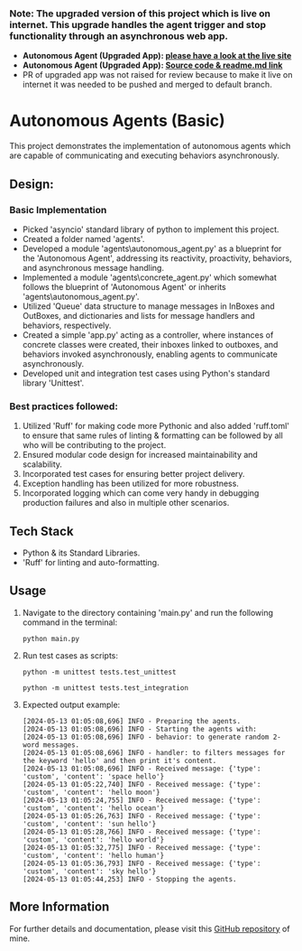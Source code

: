 ### Note: The upgraded version of this project which is live on internet. This upgrade handles the agent trigger and stop functionality through an asynchronous web app.
- **Autonomous Agent (Upgraded App): [please have a look at the live site](https://autonomous-agents.onrender.com/)**
- **Autonomous Agent (Upgraded App): [Source code & readme.md link](https://github.com/garvneo/autonomous-agents)**
- PR of upgraded app was not raised for review because to make it live on internet it was needed to be pushed and merged to default branch.
  
# Autonomous Agents (Basic)

This project demonstrates the implementation of autonomous agents which are capable of 
communicating and executing behaviors asynchronously.

## Design:

### Basic Implementation
- Picked 'asyncio' standard library of python to implement this project. 
- Created a folder named 'agents'.
- Developed a module 'agents\autonomous_agent.py' as a blueprint for the 'Autonomous Agent', addressing its reactivity, proactivity, behaviors, and asynchronous message handling.
- Implemented a module 'agents\concrete_agent.py' which somewhat follows the blueprint of 'Autonomous Agent' or inherits 'agents\autonomous_agent.py'.
- Utilized 'Queue' data structure to manage messages in InBoxes and OutBoxes, and dictionaries and lists for message handlers and behaviors, respectively.
- Created a simple 'app.py' acting as a controller, where instances of concrete classes were created, their inboxes linked to outboxes, and behaviors invoked asynchronously, enabling agents to communicate asynchronously.
- Developed unit and integration test cases using Python's standard library 'Unittest'.


### Best practices followed:
1. Utilized 'Ruff' for making code more Pythonic and also added 'ruff.toml' to ensure that same rules of linting & formatting can be followed by all who will be contributing to the project.
2. Ensured modular code design for increased maintainability and scalability.
3. Incorporated test cases for ensuring better project delivery.
4. Exception handling has been utilized for more robustness.
5. Incorporated logging which can come very handy in debugging production failures and also in multiple other scenarios.

## Tech Stack
- Python & its Standard Libraries.
- 'Ruff' for linting and auto-formatting.

## Usage
1. Navigate to the directory containing 'main.py' and run the following command in the terminal:
    ```
    python main.py
    ```
2. Run test cases as scripts:
    ```
    python -m unittest tests.test_unittest
    ```
    ```
    python -m unittest tests.test_integration
    ```
3. Expected output example:
    ```
    [2024-05-13 01:05:08,696] INFO - Preparing the agents.
    [2024-05-13 01:05:08,696] INFO - Starting the agents with:
    [2024-05-13 01:05:08,696] INFO - behavior: to generate random 2-word messages.
    [2024-05-13 01:05:08,696] INFO - handler: to filters messages for the keyword 'hello' and then print it's content.
    [2024-05-13 01:05:08,696] INFO - Received message: {'type': 'custom', 'content': 'space hello'}
    [2024-05-13 01:05:22,740] INFO - Received message: {'type': 'custom', 'content': 'hello moon'}
    [2024-05-13 01:05:24,755] INFO - Received message: {'type': 'custom', 'content': 'hello ocean'}
    [2024-05-13 01:05:26,763] INFO - Received message: {'type': 'custom', 'content': 'sun hello'}
    [2024-05-13 01:05:28,766] INFO - Received message: {'type': 'custom', 'content': 'hello world'}
    [2024-05-13 01:05:32,775] INFO - Received message: {'type': 'custom', 'content': 'hello human'}
    [2024-05-13 01:05:36,793] INFO - Received message: {'type': 'custom', 'content': 'sky hello'}
    [2024-05-13 01:05:44,253] INFO - Stopping the agents.
    ```

## More Information
For further details and documentation, please visit this [GitHub repository](https://github.com/garvneo/autonomous-agents) of mine.

